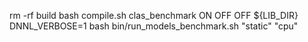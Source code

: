 
rm -rf build
bash compile.sh clas_benchmark ON OFF OFF ${LIB_DIR}
DNNL_VERBOSE=1 bash bin/run_models_benchmark.sh "static" "cpu"

